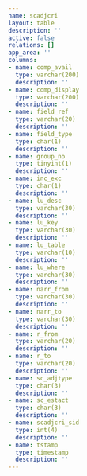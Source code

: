 ```yaml
---
name: scadjcri
layout: table
description: ''
active: false
relations: []
app_area: ''
columns:
- name: comp_avail
  type: varchar(200)
  description: ''
- name: comp_display
  type: varchar(200)
  description: ''
- name: field_ref
  type: varchar(20)
  description: ''
- name: field_type
  type: char(1)
  description: ''
- name: group_no
  type: tinyint(1)
  description: ''
- name: inc_exc
  type: char(1)
  description: ''
- name: lu_desc
  type: varchar(30)
  description: ''
- name: lu_key
  type: varchar(30)
  description: ''
- name: lu_table
  type: varchar(10)
  description: ''
- name: lu_where
  type: varchar(30)
  description: ''
- name: narr_from
  type: varchar(30)
  description: ''
- name: narr_to
  type: varchar(30)
  description: ''
- name: r_from
  type: varchar(20)
  description: ''
- name: r_to
  type: varchar(20)
  description: ''
- name: sc_adjtype
  type: char(3)
  description: ''
- name: sc_estact
  type: char(3)
  description: ''
- name: scadjcri_sid
  type: int(4)
  description: ''
- name: tstamp
  type: timestamp
  description: ''
---
```


